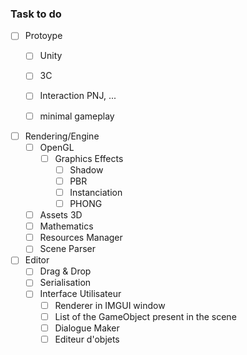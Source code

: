 ### Task to do  
- [ ] Protoype
    - [ ] Unity
    - [ ] 3C
    - [ ] Interaction PNJ, ...
    - [ ] minimal gameplay


- [ ] Rendering/Engine
   - [ ] OpenGL
      - [ ] Graphics Effects
         - [ ] Shadow
         - [ ] PBR
         - [ ] Instanciation
         - [ ] PHONG
   - [ ] Assets 3D
   - [ ] Mathematics
   - [ ] Resources Manager
   - [ ] Scene Parser

- [ ] Editor
   - [ ] Drag & Drop
   - [ ] Serialisation
   - [ ] Interface Utilisateur
      - [ ] Renderer in IMGUI window
      - [ ] List of the GameObject present in the scene
      - [ ] Dialogue Maker
      - [ ] Editeur d'objets